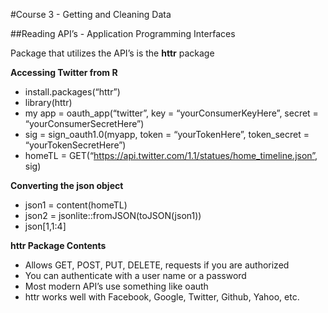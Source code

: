 #Course 3 - Getting and Cleaning Data 

##Reading API’s - Application Programming Interfaces

Package that utilizes the API’s is the **httr** package

**Accessing Twitter from R** 
* install.packages(“httr”)
* library(httr)
* my app = oauth_app(“twitter”, key = “yourConsumerKeyHere”, secret = “yourConsumerSecretHere”)
* sig = sign_oauth1.0(myapp, token = “yourTokenHere”, token_secret = “yourTokenSecretHere”)
* homeTL = GET(“https://api.twitter.com/1.1/statues/home_timeline.json”, sig)

**Converting the json object**
* json1 = content(homeTL)
* json2 = jsonlite::fromJSON(toJSON(json1))
* json[1,1:4]

**httr Package Contents**
* Allows GET, POST, PUT, DELETE, requests if you are authorized
* You can authenticate with a user name or a password
* Most modern API’s use something like oauth
* httr works well with Facebook, Google, Twitter, Github, Yahoo, etc.
